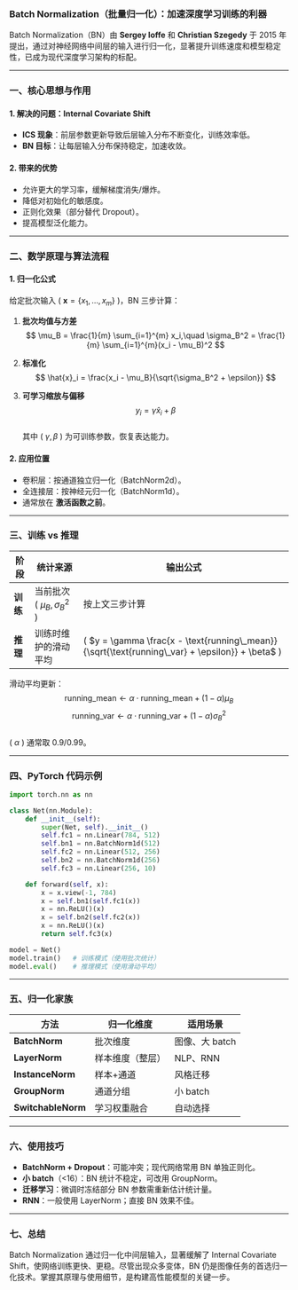 
### Batch Normalization（批量归一化）：加速深度学习训练的利器

Batch Normalization（BN）由 **Sergey Ioffe** 和 **Christian Szegedy** 于 2015 年提出，通过对神经网络中间层的输入进行归一化，显著提升训练速度和模型稳定性，已成为现代深度学习架构的标配。

---

### 一、核心思想与作用

#### 1. 解决的问题：Internal Covariate Shift  
- **ICS 现象**：前层参数更新导致后层输入分布不断变化，训练效率低。  
- **BN 目标**：让每层输入分布保持稳定，加速收敛。

#### 2. 带来的优势  
- 允许更大的学习率，缓解梯度消失/爆炸。  
- 降低对初始化的敏感度。  
- 正则化效果（部分替代 Dropout）。  
- 提高模型泛化能力。

---

### 二、数学原理与算法流程

#### 1. 归一化公式  
给定批次输入 \( $\mathbf{x} = \{x_1,\dots,x_m\}$ \)，BN 三步计算：

1. **批次均值与方差**  
   $$
   \mu_B = \frac{1}{m} \sum_{i=1}^{m} x_i,\quad
   \sigma_B^2 = \frac{1}{m} \sum_{i=1}^{m}(x_i - \mu_B)^2
   $$

2. **标准化**  
   $$
   \hat{x}_i = \frac{x_i - \mu_B}{\sqrt{\sigma_B^2 + \epsilon}}
   $$

3. **可学习缩放与偏移**  
   $$
   y_i = \gamma \hat{x}_i + \beta
   $$  
   其中 \( $\gamma, \beta$ \) 为可训练参数，恢复表达能力。

#### 2. 应用位置  
- 卷积层：按通道独立归一化（BatchNorm2d）。  
- 全连接层：按神经元归一化（BatchNorm1d）。  
- 通常放在 **激活函数之前**。

---

### 三、训练 vs 推理

| 阶段     | 统计来源                           | 输出公式                                                                                              |
| ------ | ------------------------------ | ------------------------------------------------------------------------------------------------- |
| **训练** | 当前批次 \( $\mu_B, \sigma_B^2$ \) | 按上文三步计算                                                                                           |
| **推理** | 训练时维护的滑动平均                     | \( $y = \gamma \frac{x - \text{running\_mean}}{\sqrt{\text{running\_var} + \epsilon}} + \beta$ \) |

滑动平均更新：  
$$
\text{running\_mean} \leftarrow \alpha \cdot \text{running\_mean} + (1-\alpha)\mu_B  
$$
$$
\text{running\_var} \leftarrow \alpha \cdot \text{running\_var} + (1-\alpha)\sigma_B^2
$$  
\( $\alpha$ \) 通常取 0.9/0.99。

---

### 四、PyTorch 代码示例

```python
import torch.nn as nn

class Net(nn.Module):
    def __init__(self):
        super(Net, self).__init__()
        self.fc1 = nn.Linear(784, 512)
        self.bn1 = nn.BatchNorm1d(512)
        self.fc2 = nn.Linear(512, 256)
        self.bn2 = nn.BatchNorm1d(256)
        self.fc3 = nn.Linear(256, 10)

    def forward(self, x):
        x = x.view(-1, 784)
        x = self.bn1(self.fc1(x))
        x = nn.ReLU()(x)
        x = self.bn2(self.fc2(x))
        x = nn.ReLU()(x)
        return self.fc3(x)

model = Net()
model.train()   # 训练模式（使用批次统计）
model.eval()    # 推理模式（使用滑动平均）
```

---

### 五、归一化家族

| 方法 | 归一化维度 | 适用场景 |
|---|---|---|
| **BatchNorm** | 批次维度 | 图像、大 batch |
| **LayerNorm** | 样本维度（整层） | NLP、RNN |
| **InstanceNorm** | 样本+通道 | 风格迁移 |
| **GroupNorm** | 通道分组 | 小 batch |
| **SwitchableNorm** | 学习权重融合 | 自动选择 |

---

### 六、使用技巧

- **BatchNorm + Dropout**：可能冲突；现代网络常用 BN 单独正则化。  
- **小 batch**（<16）：BN 统计不稳定，可改用 GroupNorm。  
- **迁移学习**：微调时冻结部分 BN 参数需重新估计统计量。  
- **RNN**：一般使用 LayerNorm；直接 BN 效果不佳。

---

### 七、总结

Batch Normalization 通过归一化中间层输入，显著缓解了 Internal Covariate Shift，使网络训练更快、更稳。尽管出现众多变体，BN 仍是图像任务的首选归一化技术。掌握其原理与使用细节，是构建高性能模型的关键一步。